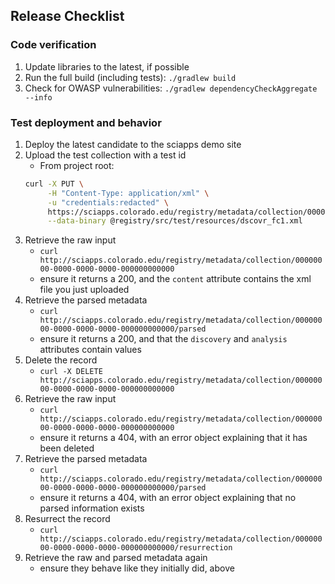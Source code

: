 ## Release Checklist

### Code verification

1. Update libraries to the latest, if possible
1. Run the full build (including tests): `./gradlew build`
1. Check for OWASP vulnerabilities: `./gradlew dependencyCheckAggregate --info`

### Test deployment and behavior

1. Deploy the latest candidate to the sciapps demo site
1. Upload the test collection with a test id
    - From project root:
    ```bash
    curl -X PUT \
         -H "Content-Type: application/xml" \
         -u "credentials:redacted" \
         https://sciapps.colorado.edu/registry/metadata/collection/00000000-0000-0000-0000-000000000000 \
         --data-binary @registry/src/test/resources/dscovr_fc1.xml
    ```
1. Retrieve the raw input
    - `curl http://sciapps.colorado.edu/registry/metadata/collection/00000000-0000-0000-0000-000000000000`
    - ensure it returns a 200, and the `content` attribute contains the xml file you just uploaded
1. Retrieve the parsed metadata
    - `curl http://sciapps.colorado.edu/registry/metadata/collection/00000000-0000-0000-0000-000000000000/parsed`
    - ensure it returns a 200, and that the `discovery` and `analysis` attributes contain values
1. Delete the record
    - `curl -X DELETE http://sciapps.colorado.edu/registry/metadata/collection/00000000-0000-0000-0000-000000000000`
1. Retrieve the raw input
    - `curl http://sciapps.colorado.edu/registry/metadata/collection/00000000-0000-0000-0000-000000000000`
    - ensure it returns a 404, with an error object explaining that it has been deleted
1. Retrieve the parsed metadata
    - `curl http://sciapps.colorado.edu/registry/metadata/collection/00000000-0000-0000-0000-000000000000/parsed`
    - ensure it returns a 404, with an error object explaining that no parsed information exists 
1. Resurrect the record
    - `curl http://sciapps.colorado.edu/registry/metadata/collection/00000000-0000-0000-0000-000000000000/resurrection`
1. Retrieve the raw and parsed metadata again
    - ensure they behave like they initially did, above    
